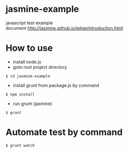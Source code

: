 # jasmine-example
javascript test example<br/>
document http://jasmine.github.io/edge/introduction.html

# How to use
- install node.js
- goto root project directory
```shell
$ cd jasmine-example
```
- install grunt from package.js by command
```shell
$ npm install
```
- run grunt (jasmine)
```shell
$ grunt
```

# Automate test by command
```shell
$ grunt watch
```


